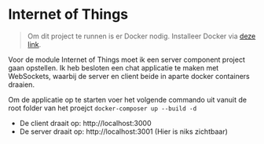 # Internet of Things

> Om dit project te runnen is er Docker nodig. Installeer Docker via [deze link](https://www.docker.com/get-started/).

<p>Voor de module Internet of Things moet ik een server component project gaan opstellen.
Ik heb besloten een chat applicatie te maken met WebSockets, waarbij de server en client beide in aparte docker containers draaien.</p>

Om de applicatie op te starten voer het volgende commando uit vanuit de root folder van het proejct ```docker-composer up --build -d```

- De client draait op: http://localhost:3000
- De server draait op: http://localhost:3001 (Hier is niks zichtbaar)
